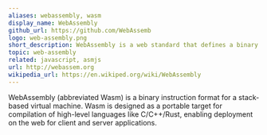 ```yaml
---
aliases: webassembly, wasm
display_name: WebAssembly
github_url: https://github.com/WebAssemb
logo: web-assembly.png
short_description: WebAssembly is a web standard that defines a binary format and an assembly-like text format for executable code in Web pages.
topic: web-assembly
related: javascript, asmjs
url: http://webassem.org
wikipedia_url: https://en.wikiped.org/wiki/WebAssembly
---
```

WebAssembly (abbreviated Wasm) is a binary instruction format for a stack-based virtual machine. Wasm is designed as a portable target for compilation of high-level languages like C/C++/Rust, enabling deployment on the web for client and server applications.
